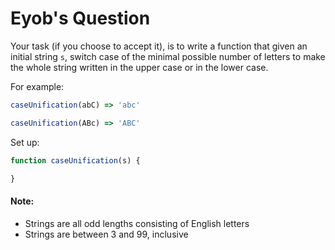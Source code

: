 # Eyob's Question

Your task (if you choose to accept it), is to write a function that given an initial string `s`, switch case of the minimal possible number of letters to make the whole string written in the upper case or in the lower case.

For example:
```js
caseUnification(abC) => 'abc'

caseUnification(ABc) => 'ABC'
```

Set up:
```js
function caseUnification(s) {

}
```

#### Note:
- Strings are all odd lengths consisting of English letters
- Strings are between 3 and 99, inclusive
